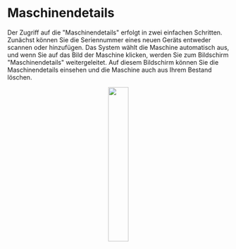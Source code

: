 # Maschinendetails 

Der Zugriff auf die "Maschinendetails" erfolgt in zwei einfachen Schritten. Zunächst können Sie die Seriennummer eines neuen Geräts entweder scannen oder hinzufügen. Das System wählt die Maschine automatisch aus, und wenn Sie auf das Bild der Maschine klicken, werden Sie zum Bildschirm "Maschinendetails" weitergeleitet. Auf diesem Bildschirm können Sie die Maschinendetails einsehen und die Maschine auch aus Ihrem Bestand löschen.

<p align="center"><img src="https://i.imgur.com/uSm7zhg.gif" width="30%"></p>